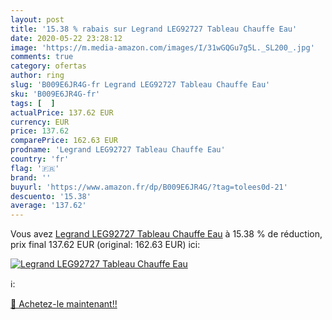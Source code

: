 ```yaml
---
layout: post
title: '15.38 % rabais sur Legrand LEG92727 Tableau Chauffe Eau'
date: 2020-05-22 23:28:12
image: 'https://m.media-amazon.com/images/I/31wGQGu7g5L._SL200_.jpg'
comments: true
category: ofertas
author: ring
slug: 'B009E6JR4G-fr Legrand LEG92727 Tableau Chauffe Eau'
sku: 'B009E6JR4G-fr'
tags: [  ]
actualPrice: 137.62 EUR
currency: EUR
price: 137.62
comparePrice: 162.63 EUR
prodname: 'Legrand LEG92727 Tableau Chauffe Eau'
country: 'fr'
flag: '🇫🇷'
brand: ''
buyurl: 'https://www.amazon.fr/dp/B009E6JR4G/?tag=tolees0d-21'
descuento: '15.38'
average: '137.62'
---
```


Vous avez [Legrand LEG92727 Tableau Chauffe Eau](https://www.amazon.fr/dp/B009E6JR4G/?tag=tolees0d-21)  à  15.38 % de réduction, prix final  137.62 EUR (original: 162.63 EUR) ici:

[![Legrand LEG92727 Tableau Chauffe Eau](https://m.media-amazon.com/images/I/31wGQGu7g5L._SL200_.jpg)](https://www.amazon.fr/dp/B009E6JR4G/?tag=tolees0d-21)

ℹ️:


[🛒 Achetez-le maintenant!!](https://www.amazon.fr/dp/B009E6JR4G/?tag=tolees0d-21)
